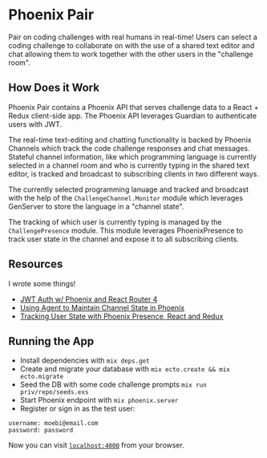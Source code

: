 # Phoenix Pair

Pair on coding challenges with real humans in real-time! Users can select a coding challenge to collaborate on with the use of a shared text editor and chat allowing them to work together with the other users in the "challenge room".

## How Does it Work

Phoenix Pair contains a Phoenix API that serves challenge data to a React + Redux client-side app. The Phoenix API leverages Guardian to authenticate users with JWT.

The real-time text-editing and chatting functionality is backed by Phoenix Channels which track the code challenge responses and chat messages. Stateful channel information, like which programming language is currently selected in a channel room and who is currently typing in the shared text editor, is tracked and broadcast to subscribing clients in two different ways.

The currently selected programming lanuage and tracked and broadcast with the help of the `ChallengeChannel.Monitor` module which leverages GenServer to store the language in a "channel state".

The tracking of which user is currently typing is managed by the `ChallengePresence` module. This module leverages PhoenixPresence to track user state in the channel and expose it to all subscribing clients.

## Resources

I wrote some things!

* [JWT Auth w/ Phoenix and React Router 4](http://www.thegreatcodeadventure.com/jwt-auth-with-phoenix-and-react-router-4/)
* [Using Agent to Maintain Channel State in Phoenix](http://www.thegreatcodeadventure.com/using-genserver-to-maintain-channel-state-in-phoenix/)
* [Tracking User State with Phoenix Presence, React and Redux](http://www.thegreatcodeadventure.com/tracking-user-state-with-phoenix-presence-react-and-redux/)

## Running the App

* Install dependencies with `mix deps.get`
* Create and migrate your database with `mix ecto.create && mix ecto.migrate`
* Seed the DB with some code challenge prompts `mix run priv/repo/seeds.exs`
* Start Phoenix endpoint with `mix phoenix.server`
* Register or sign in as the test user:

```
username: moebi@email.com
password: password
```

Now you can visit [`localhost:4000`](http://localhost:4000) from your browser.

